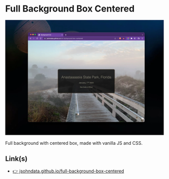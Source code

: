 # Full Background Box Centered
[![Screenshot](./images/readme.webp)](https://jsohndata.github.io/full-background-box-centered/)

Full background with centered box, made with vanilla JS and CSS.

## Link(s)
* [👉 jsohndata.github.io/full-background-box-centered](https://jsohndata.github.io/full-background-box-centered/)


